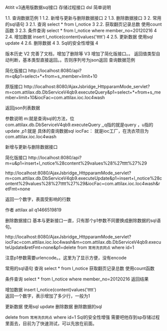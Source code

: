 Atitit v3通用版数据sql接口 存储过程接口 dsl 简单说明


1.1. 查询数据范例	1
1.2. 新增与更新与删除数据接口	2
1.3. 删除数据接口	3
2. 常用的sql语句	3
2.1. 查询 select * from l_notice	3
2.2. 获取翻页记录总数 使用count函数	3
2.3. 条件查询 select * from l_notice where member_no=20120216	4
2.4. 增加数据 insert l_notice(content)values('tttt')	4
2.5. 更新数据  使用sql update	4
2.6. 删除数据	4
3. Sql的安全性增强	4


版本历史
V2 完善了文档，增加了删除等
V3 增加了简化版接口。。
返回值类型自动判断，基本类型直接返回。。否则序列号为json返回
查询数据范例

简化版接口
http://localhost:8080/api?m=q&p1=select+*+from+s_member+limit+10


原版接口
http://localhost:8080/AjaxJsbridge_HttpparamMode_servlet?m=com.attilax.db.DbServiceV4qb9.executeQuery&p1=select+*+from+s_member+limit+10&iocFac=com.attilax.ioc.Ioc4wash

返回json列表数据

参数说明
m:就是查询sql的方法，位com.attilax.db.DbServiceV4qb9.executeQuery
,,q指的就是query ，u指的update
,p1:就是 具体的查询数据sql 
iocFac： 就是ioc工厂，在洗衣项目为com.attilax.ioc.Ioc4wash


新增与更新与删除数据接口

简化版接口
http://localhost:8080/api?m=u&p1=insert+l_notice%28content%29values%28%27tttt%27%29


http://localhost:8080/AjaxJsbridge_HttpparamMode_servlet?m=com.attilax.db.DbServiceV4qb9.executeUpdate&p1=insert+l_notice%28content%29values%28%27tttt%27%29&iocFac=com.attilax.ioc.Ioc4wash&retFmt=none


返回一个数字，表面受影响的行数

作者 attilax ail   q1466519819

删除数据接口
基本与更新接口一直，只有那个p1参数不同要换成删除数据的sql语句。

http://localhost:8080/AjaxJsbridge_HttpparamMode_servlet?iocFac=com.attilax.ioc.Ioc4wash&m=com.attilax.db.DbServiceV4qb9.executeUpdate&retFmt=none&p1=delete from `常用洗衣网点` where id=1

注意p1参数需要urlencode。。这里为了显示方便，没有encode


常用的sql语句
查询 select * from l_notice
获取翻页记录总数 使用count函数

条件查询 select * from l_notice where member_no=20120216
返回结果



增加数据 insert l_notice(content)values('tttt')  
返回一个数字，表示增加了多少行，一般为1


更新数据  使用sql update
删除数据
删除数据的sql 

 delete from `常用洗衣网点` where id=1
Sql的安全性增强
需要吧他存到sp存储过程里面去，目前为了快速测试，可以先放在前面。






